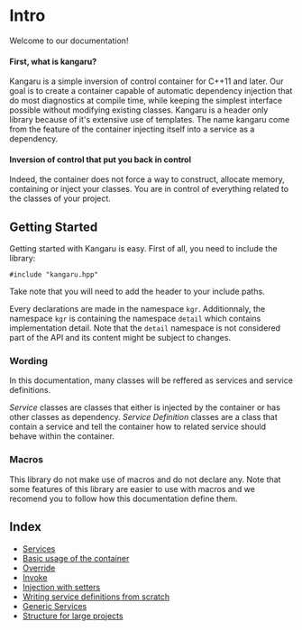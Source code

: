 Intro
=====

Welcome to our documentation!

#### First, what is kangaru?

Kangaru is a simple inversion of control container for C++11 and later. Our goal is to create a container capable of automatic dependency injection that do most diagnostics at compile time, while keeping the simplest interface possible without modifying existing classes. Kangaru is a header only library because of it's extensive use of templates. The name kangaru come from the feature of the container injecting itself into a service as a dependency.

#### Inversion of control that put you back in control

Indeed, the container does not force a way to construct, allocate memory, containing or inject your classes. You are in control of everything related to the classes of your project.

Getting Started
---------------

Getting started with Kangaru is easy. First of all, you need to include the library:

    #include "kangaru.hpp"

Take note that you will need to add the header to your include paths.

Every declarations are made in the namespace `kgr`. Additionnaly, the namespace `kgr` is containing the namespace `detail` which contains implementation detail.
Note that the `detail` namespace is not considered part of the API and its content might be subject to changes.

### Wording

In this documentation, many classes will be reffered as services and service definitions.

_Service_ classes are classes that either is injected by the container or has other classes as dependency.
_Service Definition_ classes are a class that contain a service and tell the container how to related service should behave within the container.

### Macros

This library do not make use of macros and do not declare any.
Note that some features of this library are easier to use with macros and we recomend you to follow how this documentation define them.

Index
-----
 * [Services](section1_services.md)
 * [Basic usage of the container](section2_container.md)
 * [Override](section3_override.md)
 * [Invoke](section4_invoke.md)
 * [Injection with setters](section5_setters.md)
 * [Writing service definitions from scratch](section6_definition.md)
 * [Generic Services](section7_generic.md)
 * [Structure for large projects](section8_structure.md)
